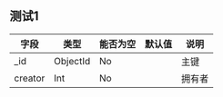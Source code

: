 ## 测试1

| 字段     | 类型      | 能否为空 | 默认值 | 说明   |
|---------|----------|---------|-------|-------|
| _id     | ObjectId | No      |       | 主键   |
| creator | Int      | No      |       | 拥有者 |
